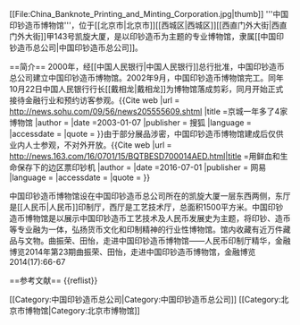 [[File:China_Banknote_Printing_and_Minting_Corporation.jpg|thumb]]
'''中国印钞造币博物馆'''，位于[[北京市|北京市]][[西城区|西城区]][[西直门外大街|西直门外大街]]甲143号凯旋大厦，是以印钞造币为主题的专业博物馆，隶属[[中国印钞造币总公司|中国印钞造币总公司]]。

==简介==
2000年，经[[中国人民银行|中国人民银行]]总行批准，中国印钞造币总公司建立中国印钞造币博物馆。2002年9月，中国印钞造币博物馆完工。同年10月22日中国人民银行行长[[戴相龙|戴相龙]]为博物馆落成剪彩，同月开始正式接待金融行业和预约访客参观。<ref name=zoujin/><ref>{{Cite web |url = http://news.sohu.com/09/56/news205555609.shtml |title =京城一年多了4家博物馆  |author =  |date =2003-01-07  |publisher = 搜狐 |language =  |accessdate =  |quote =  }}</ref>由于部分展品涉密，中国印钞造币博物馆建成后仅供业内人士参观，不对外开放。<ref>{{Cite web |url =  http://news.163.com/16/0701/15/BQTBESD700014AED.html|title =用鲜血和生命保存下的边区票印钞机  |author =  |date =2016-07-01  |publisher = 网易 |language =  |accessdate =  |quote =  }}</ref><ref name=zoujin/>

中国印钞造币博物馆设在中国印钞造币总公司所在的凯旋大厦一层东西两侧，东厅是[[人民币|人民币]]印制厅，西厅是工艺技术厅，总面积1500平方米。中国印钞造币博物馆是以展示中国印钞造币工艺技术及人民币发展史为主题，将印钞、造币等专业融为一体，弘扬货币文化和印制精神的行业性博物馆。馆内收藏有近万件藏品与文物。<ref>曲振荣、田怡，走进中国印钞造币博物馆——人民币印制厅精华，金融博览2014年第23期</ref><ref name=zoujin>曲振荣、田怡，走进中国印钞造币博物馆，金融博览2014(17):66-67</ref>

==参考文献==
{{reflist}}

[[Category:中国印钞造币总公司|Category:中国印钞造币总公司]]
[[Category:北京市博物馆|Category:北京市博物馆]]